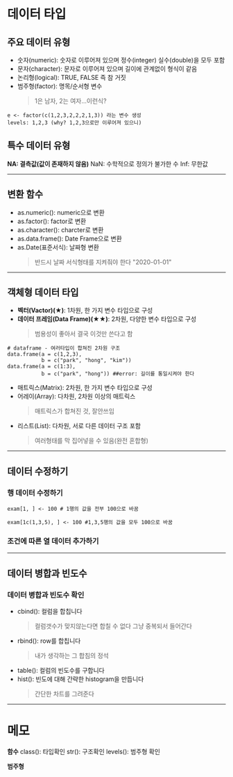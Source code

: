 # 데이터 타입

## 주요 데이터 유형

- 숫자(numeric): 숫자로 이루어져 있으며 정수(integer) 실수(double)을 모두 포함
- 문자(character): 문자로 이루어져 있으며 길이에 관계없이 형식이 같음
- 논리형(logical): TRUE, FALSE 즉 참 거짓
- 범주형(factor): 명목/순서형 변수
  > 1은 남자, 2는 여자...이런식?

```
e <- factor(c(1,2,3,2,2,2,1,3)) 라는 변수 생성
levels: 1,2,3 (why? 1,2,3으로만 이루어져 있으니)

```

## 특수 데이터 유형

**NA: 결측값(값이 존재하지 않음)**
NaN: 수학적으로 정의가 불가한 수
Inf: 무한값

---

## 변환 함수

- as.numeric(): numeric으로 변환
- as.factor(): factor로 변환
- as.character(): charcter로 변환
- as.data.frame(): Date Frame으로 변환
- as.Date(표준서식): 날짜형 변환
  > 반드시 날짜 서식형태를 지켜줘야 한다
  > "2020-01-01"

---

## 객체형 데이터 타입

- **벡터(Vactor)(★)**: 1차원, 한 가지 변수 타입으로 구성
- **데이터 프레임(Data Frame)(★★)**: 2차원, 다양한 변수 타입으로 구성
  > 범용성이 좋아서 결국 이것만 쓴다고 함

```
# dataframe - 여러타입이 합쳐진 2차원 구조
data.frame(a = c(1,2,3),
           b = c("park", "hong", "kim"))
data.frame(a = c(1:3),
           b = c("park", "hong")) ##error: 길이를 통일시켜야 한다
```

- 매트릭스(Matrix): 2차원, 한 가지 변수 타입으로 구성
- 어레이(Array): 다차원, 2차원 이상의 매트릭스
  > 매트릭스가 합쳐진 것, 잘안쓰임
- 리스트(List): 다차원, 서로 다른 데이터 구조 포함
  > 여러형태를 막 집어넣을 수 있음(완전 혼합형)

---

## 데이터 수정하기

### 행 데이터 수정하기

```
exam[1, ] <- 100 # 1행의 값을 전부 100으로 바꿈

exam[1c(1,3,5), ] <- 100 #1,3,5행의 값을 모두 100으로 바꿈
```

### 조건에 따른 열 데이터 추가하기

---

## 데이터 병합과 빈도수

### 데이터 병합과 빈도수 확인

- cbind(): 컬럼을 합칩니다
  > 컬럼갯수가 맞지않는다면 합칠 수 없다
  > 그냥 중복되서 들어간다
- rbind(): row를 합칩니다
  > 내가 생각하는 그 합침의 정석
- table(): 컬럼의 빈도수를 구합니다
- hist(): 빈도에 대해 간략한 histogram을 만듭니다
  > 간단한 차트를 그려준다

---

# 메모

**함수**
class(): 타입확인
str(): 구조확인
levels(): 범주형 확인

**범주형**

